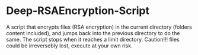 # Deep-RSAEncryption-Script
A script that encrypts files (RSA encryption) in the current directory (folders content included), and jumps back into the previous directory to do the same. The script stops when it reaches a limit directory. Caution!!! files could be irreversebly lost, execute at your own risk.
